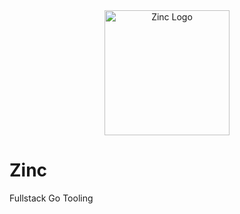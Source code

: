 <div align="center">
  <img width="200px" src="https://i.imgur.com/SOq9hKc.png" alt="Zinc Logo" />
</div>

# Zinc

Fullstack Go Tooling
